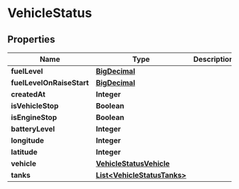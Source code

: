 # VehicleStatus

## Properties
Name | Type | Description | Notes
------------ | ------------- | ------------- | -------------
**fuelLevel** | [**BigDecimal**](BigDecimal.md) |  |  [optional]
**fuelLevelOnRaiseStart** | [**BigDecimal**](BigDecimal.md) |  |  [optional]
**createdAt** | **Integer** |  |  [optional]
**isVehicleStop** | **Boolean** |  |  [optional]
**isEngineStop** | **Boolean** |  |  [optional]
**batteryLevel** | **Integer** |  |  [optional]
**longitude** | **Integer** |  |  [optional]
**latitude** | **Integer** |  |  [optional]
**vehicle** | [**VehicleStatusVehicle**](VehicleStatusVehicle.md) |  |  [optional]
**tanks** | [**List&lt;VehicleStatusTanks&gt;**](VehicleStatusTanks.md) |  |  [optional]
